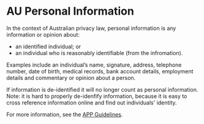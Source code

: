 # AU Personal Information

In the context of Australian privacy law, personal information is any information or opinion about:
- an identified individual; or
- an individual who is reasonably identifiable (from the infromation).

Examples include an individual’s name, signature, address, telephone number, date of birth, medical records, bank account details, employment details and commentary or opinion about a person.

If information is de-identified it will no longer count as personal information. Note: it is hard to properly de-idenfify information, because it is easy to cross reference information online and find out individuals' identity.

For more information, see the [APP Guidelines](https://www.oaic.gov.au/agencies-and-organisations/app-guidelines/chapter-b-key-concepts#personal-information).

